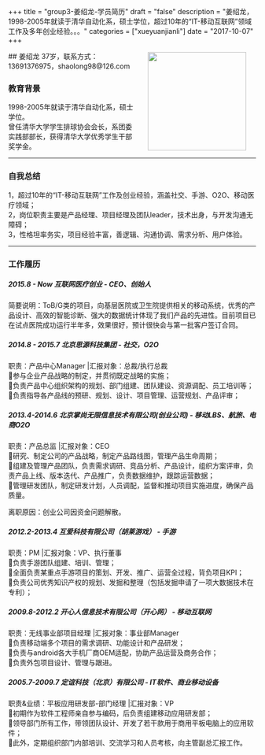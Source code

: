 +++
title = "group3-姜绍龙-学员简历"
draft = "false"
description = "姜绍龙，1998-2005年就读于清华自动化系，硕士学位，超过10年的“IT-移动互联网”领域工作及多年创业经验。。。"
categories = ["xueyuanjianli"]
date = "2017-10-07"
+++

<img src="/post/goup3/head-shaolong.png" width="200" align="right" hspace="20" vspace="2" />
## 姜绍龙
37岁，联系方式：13691376975，shaolong98@126.com

### 教育背景
1998-2005年就读于清华自动化系，硕士学位。<br/>
曾任清华大学学生排球协会会长，系团委实践部部长，获得清华大学优秀学生干部奖学金。

* * *
### 自我总结
1，超过10年的“IT-移动互联网”工作及创业经验，涵盖社交、手游、O2O、移动医疗领域；<br/>
2，岗位职责主要是产品经理、项目经理及团队leader，技术出身，与开发沟通无障碍；<br/>
3，性格坦率务实，项目经验丰富，善逻辑、沟通协调、需求分析、用户体验。<br/>

* * *
### 工作履历

##### 2015.8 - Now	  互联网医疗创业 - CEO、创始人
简要说明：ToB/G类的项目，向基层医院或卫生院提供相关的移动系统，优秀的产品设计、高效的智能诊断、强大的数据统计体现了我们产品的先进性。目前项目已在试点医院成功运行半年多，效果很好，预计很快会与第一批客户签订合同。

##### 2014.8 - 2015.7	  北京思源科技集团 - 社交，O2O
职责：产品中心Manager |汇报对象：总裁/执行总裁<br/>
参与企业产品战略的制定，并贯彻既定战略的实施；<br/>
负责产品中心组织架构的规划、部门组建、团队建设、资源调配、员工培训等； <br/>
负责指导各产品线的预研、规划、设计、项目管理、运营规划、产品评审； <br/>

##### 2013.4-2014.6	  北京掌尚无限信息技术有限公司(创业公司) - 移动LBS、航旅、电商O2O
职责：产品总监 |汇报对象：CEO<br/>
研究、制定公司的产品战略，制定产品路线图，管理产品生命周期；<br/>
组建及管理产品团队，负责需求调研、竞品分析、产品设计，组织方案评审，负责产品上线、版本迭代、产品推广，负责数据维护，跟踪运营数据；<br/>
管理研发团队，制定研发计划，人员调配，监督和推动项目实施进度，确保产品质量。<br/>

离职原因：创业公司因资金问题解散。

##### 2012.2-2013.4  	互爱科技有限公司（胡莱游戏） - 手游
职责：PM |汇报对象：VP、执行董事<br/>
负责手游团队组建、培训、管理；<br/>
全面负责某重点手游项目的策划、开发、推广、运营全过程，背负项目KPI；<br/>
负责公司优秀知识产权的规划、发掘和整理（包括发掘申请了一项大数据技术在专利）；<br/>

##### 2009.8-2012.2    开心人信息技术有限公司（开心网） - 移动互联网
职责：无线事业部项目经理 |汇报对象：事业部Manager<br/>
负责移动端多个项目的需求调研、功能设计和产品研发； <br/>
负责与android各大手机厂商OEM适配，协助产品运营及商务合作；<br/>
负责外包项目设计、管理与跟进。<br/>

##### 2005.7-2009.7  定谊科技（北京）有限公司 - IT软件、商业移动设备
职责&业绩：平板应用研发部-部门经理 |汇报对象：VP <br/>
初期作为软件工程师亲自参与编码，后负责组建移动应用研发部；<br/>
领导部门所有工作，带领团队设计、开发了若干款用于商用平板电脑上的应用软件；<br/>
此外，定期组织部门内部培训、交流学习和人员考核，向主管副总汇报工作。<br/>
